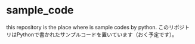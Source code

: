 # sample_code
this repository is the place where is sample codes by python.
このリポジトリはPythonで書かれたサンプルコードを置いています（おく予定です）。
